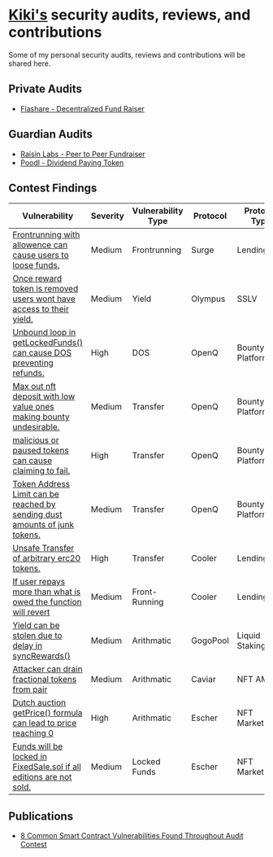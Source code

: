 
# [Kiki's](https://devnamedkiki.github.io/) security audits, reviews, and contributions

Some of my personal security audits, reviews and contributions will be shared here.
## Private Audits

- [Flashare - Decentralized Fund Raiser](PrivateAudits/Flashare_Audit_Final_Report.md)
## Guardian Audits

- [Raisin Labs - Peer to Peer Fundraiser](GuardianAudits/Raisin_Audit.pdf)
- [Poodl - Dividend Paying Token](GuardianAudits/PoodlAuditTeam2.md)

## Contest Findings

| Vulnerability                                                                                   | Severity | Vulnerability Type | Protocol | Protocol Type   | Platform |
| ----------------------------------------------------------------------------------------------- | -------- | ------------------ | -------- | --------------- | -------- |
| [Frontrunning with allowence can cause users to loose funds.](Contests/011-m.md) |  Medium        |            Frontrunning        |     Surge     |   Lending              |     sherlock     |
| [Once reward token is removed users wont have access to their yield.](Contests/010-m.md)                         | Medium   | Yield      | Olympus  | SSLV            | Sherlock |
| [Unbound loop in getLockedFunds() can cause DOS preventing refunds.](Contests/009-h.md)         | High     | DOS                | OpenQ    | Bounty Platform | Sherlock |
| [Max out nft deposit with low value ones making bounty undesirable.](Contests/008-m.md)         | Medium   | Transfer           | OpenQ    | Bounty Platform | Sherlock |
| [malicious or paused tokens can cause claiming to fail.](Contests/007-h.md)                     | High     | Transfer           | OpenQ    | Bounty Platform | Sherlock |
| [Token Address Limit can be reached by sending dust amounts of junk tokens.](Contests/006-m.md) | Medium   | Transfer           | OpenQ    | Bounty Platform | Sherlock |
| [Unsafe Transfer of arbitrary erc20 tokens.](Contests/001-h.md)                                 | High     | Transfer           | Cooler   | Lending     | Sherlock |
| [If user repays more than what is owed the function will revert](Contests/002-m.md)             | Medium   | Front-Running      | Cooler   | Lending     | Sherlock |
| [Yield can be stolen due to delay in syncRewards()](Contests/012.md)                             | Medium   | Arithmatic         | GogoPool   | Liquid Staking         | Code4ena |
| [Attacker can drain fractional tokens from pair](Contests/004-m.md)                             | Medium   | Arithmatic         | Caviar   | NFT AMM         | Code4ena |
| [Dutch auction getPrice() formula can lead to price reaching 0](Contests/003-h.md)              | High     | Arithmatic         | Escher   | NFT Marketplace | Code4ena |
| [Funds will be locked in FixedSale.sol if all editions are not sold.](Contests/005-m.md)        | Medium   | Locked Funds       | Escher   | NFT Marketplace | Code4ena |

## Publications 

- [8 Common Smart Contract Vulnerabilities Found Throughout Audit Contest](https://medium.com/@unsnarl_secure/8-common-smart-contract-vulnerabilities-found-throughout-audit-contest-b421b80b08b5)
